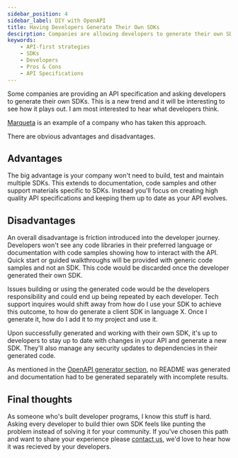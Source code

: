 ```yaml
---
sidebar_position: 4
sidebar_label: DIY with OpenAPI
title: Having Developers Generate Their Own SDKs
descirption: Companies are allowing developers to generate their own SDKs from their API specs. This has advantages such as reducing time spent building SDKs, but also introduces friction and potential issues for developers. Companies should carefully consider this approach before taking it.
keywords:
    - API-first strategies
    - SDKs
    - Developers
    - Pros & Cons
    - API Specifications
---
```


Some companies are providing an API specification and asking developers to generate their own SDKs. This is a new trend and it will be interesting to see how it plays out. I am most interested to hear what developers think. 

[Marqueta](https://www.marqeta.com/docs/core-api/sdks-landing) is an example of a company who has taken this approach.

There are obvious advantages and disadvantages.

## Advantages

The big advantage is your company won't need to build, test and maintain multiple SDKs. This extends to documentation, code samples and other support materials specific to SDKs. Instead you'll focus on creating high quality API specifications and keeping them up to date as your API evolves.

## Disadvantages

An overall disadvantage is friction introduced into the developer journey. Developers won't see any code libraries in their preferred language or documentation with code samples showing how to interact with the API. Quick start or guided walkthroughs will be provided with generic code samples and not an SDK. This code would be discarded once the developer generated their own SDK.

Issues building or using the generated code would be the developers responsibility and could end up being repeated by each developer. Tech support inquires would shift away from how do I use your SDK to achieve this outcome, to how do generate a client SDK in language X. Once I generate it, how do I add it to my project and use it. 

Upon successfully generated and working with their own SDK, it's up to developers to stay up to date with changes in your API and generate a new SDK. They'll also manage any security updates to dependencies in their generated code.

As mentioned in the [OpenAPI generator section](/docs/ways-to-build-sdks/code-generation/open-api-generator/generate-documentation), no README was generated and documentation had to be generated separately with incomplete results. 

## Final thoughts

As someone who's built developer programs, I know this stuff is hard. Asking every developer to build thier own SDK feels like punting the problem instead of solving it for your community. If you've chosen this path and want to share your experience please [contact us](mailto:sid.maestre@apimatic.io), we'd love to hear how it was recieved by your developers.


 